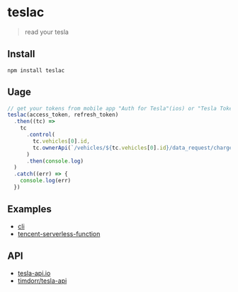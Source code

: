 # teslac

> read your tesla

## Install

`npm install teslac`

## Uage

```javascript
// get your tokens from mobile app "Auth for Tesla"(ios) or "Tesla Tokens"(android)
teslac(access_token, refresh_token)
  .then((tc) =>
    tc
      .control(
        tc.vehicles[0].id,
        tc.ownerApi(`/vehicles/${tc.vehicles[0].id}/data_request/charge_state`)
      )
      .then(console.log)
  )
  .catch((err) => {
    console.log(err)
  })
```

## Examples

- [cli](./examples/cli)
- [tencent-serverless-function](./examples//tencent-serverless-function/)

## API

- [tesla-api.io](https://www.teslaapi.io/vehicles/state-and-settings)
- [timdorr/tesla-api](https://tesla-api.timdorr.com/api-basics/authentication#post-https-auth.tesla.com-oauth2-v3-token-1)
